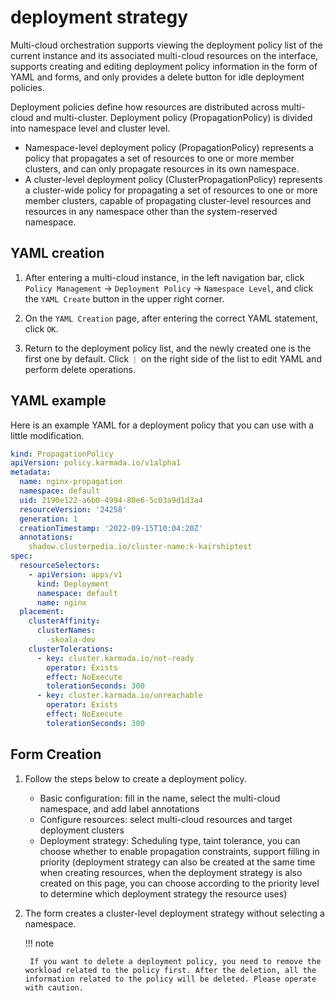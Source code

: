 # deployment strategy

Multi-cloud orchestration supports viewing the deployment policy list of the current instance and its associated multi-cloud resources on the interface, supports creating and editing deployment policy information in the form of YAML and forms, and only provides a delete button for idle deployment policies.

Deployment policies define how resources are distributed across multi-cloud and multi-cluster. Deployment policy (PropagationPolicy) is divided into namespace level and cluster level.

- Namespace-level deployment policy (PropagationPolicy) represents a policy that propagates a set of resources to one or more member clusters, and can only propagate resources in its own namespace.
- A cluster-level deployment policy (ClusterPropagationPolicy) represents a cluster-wide policy for propagating a set of resources to one or more member clusters, capable of propagating cluster-level resources and resources in any namespace other than the system-reserved namespace.

## YAML creation

1. After entering a multi-cloud instance, in the left navigation bar, click `Policy Management` -> `Deployment Policy` -> `Namespace Level`, and click the `YAML Create` button in the upper right corner.

    <!--screenshot-->

2. On the `YAML Creation` page, after entering the correct YAML statement, click `OK`.

    <!--screenshot-->

3. Return to the deployment policy list, and the newly created one is the first one by default. Click `⋮` on the right side of the list to edit YAML and perform delete operations.

## YAML example

Here is an example YAML for a deployment policy that you can use with a little modification.

```yaml title="YAML example"
kind: PropagationPolicy
apiVersion: policy.karmada.io/v1alpha1
metadata:
  name: nginx-propagation
  namespace: default
  uid: 2190e122-a6b0-4994-80e6-5c03a9d1d3a4
  resourceVersion: '24258'
  generation: 1
  creationTimestamp: '2022-09-15T10:04:20Z'
  annotations:
    shadow.clusterpedia.io/cluster-name:k-kairshiptest
spec:
  resourceSelectors:
    - apiVersion: apps/v1
      kind: Deployment
      namespace: default
      name: nginx
  placement:
    clusterAffinity:
      clusterNames:
        -skoala-dev
    clusterTolerations:
      - key: cluster.karmada.io/not-ready
        operator: Exists
        effect: NoExecute
        tolerationSeconds: 300
      - key: cluster.karmada.io/unreachable
        operator: Exists
        effect: NoExecute
        tolerationSeconds: 300
```

## Form Creation

1. Follow the steps below to create a deployment policy.

    - Basic configuration: fill in the name, select the multi-cloud namespace, and add label annotations
    - Configure resources: select multi-cloud resources and target deployment clusters
    - Deployment strategy: Scheduling type, taint tolerance, you can choose whether to enable propagation constraints, support filling in priority (deployment strategy can also be created at the same time when creating resources, when the deployment strategy is also created on this page, you can choose according to the priority level to determine which deployment strategy the resource uses)

    <!--screenshot-->

    <!--screenshot-->

2. The form creates a cluster-level deployment strategy without selecting a namespace.

    <!--screenshot-->

    !!! note

        If you want to delete a deployment policy, you need to remove the workload related to the policy first. After the deletion, all the information related to the policy will be deleted. Please operate with caution.